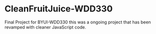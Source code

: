 # CleanFruitJuice-WDD330
Final Project for BYUI-WDD330
this was a ongoing project that has been revamped with cleaner JavaScript code.
